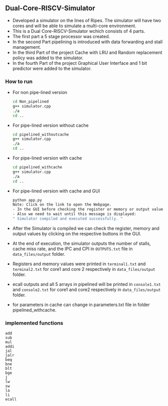 ## Dual-Core-RISCV-Simulator

- Developed a  simulator on the lines of Ripes. The simulator will have two cores and will be able to simulate a multi-core environment.
- This is a Dual Core-RISCV-Simulator wchich consists of 4 parts.
- The first part a 5 stage processor was created.
- In the second Part pipelining is introduced with data forwarding and stall management.
- In the third Part of the project Cache with LRU and Random replacement policy was added to the simulator.
- In the fourth Part of the project Graphical User Interface and 1 bit predictor were added to the simulator.

### How to run

- For non pipe-lined version

  ```bash
  cd Non_pipelined
  g++ simulator.cpp
  ./a
  cd ..
  ```

- For pipe-lined version without cache

  ```bash
  cd pipelined_withoutcache
  g++ simulator.cpp
  ./a
  cd ..
  ```

- For pipe-lined version with cache

  ```bash
  cd pipelined_withcache
  g++ simulator.cpp
  ./a
  cd ..
  ```

- For pipe-lined version with cache and GUI

    ```bash
  python app.py
  Note: Click on the link to open the Webpage.
  - In the GUI before checking the register or memory or output values Update core 1 , update core 2 and compile simulator should be clicked.
  - Also we need to wait until this message is displayed:
   " Simulator compiled and executed successfully. "

  ```

- After the Simulator is compiled we can check the register, memory and output values by clicking on the respective buttons in the GUI.
- At the end of execution, the simulator outputs the number of stalls, cache miss rate, and the IPC and CPI in `OUTPUTS.txt` file in `data_files/output` folder.
- Registers and memory values were printed in `terminal1.txt` and `terminal2.txt` for core1 and core 2 respectively in `data_files/output` folder.
- ecall outputs and all 5 arrays in pipelined will be printed in `console1.txt` and `console2.txt` for core1 and core2 respectively in `data_files/output` folder.
- for parameters in cache can change in parameters.txt file in folder pipelined_withcache.

### implemented functions

  ```assembly=
  add
  sub
  mul
  addi
  jal
  jalr
  beq
  bne
  blt
  bge
  j
  lw
  sw
  la
  li
  ecall
  ```
